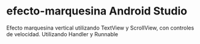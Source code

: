 # efecto-marquesina Android Studio
Efecto marquesina vertical utilizando TextView y ScrollView, con controles de velocidad.
Utilizando Handler y Runnable
